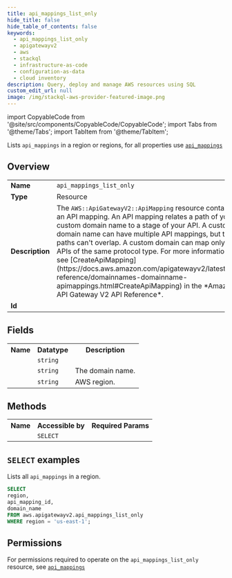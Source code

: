 ```yaml
---
title: api_mappings_list_only
hide_title: false
hide_table_of_contents: false
keywords:
  - api_mappings_list_only
  - apigatewayv2
  - aws
  - stackql
  - infrastructure-as-code
  - configuration-as-data
  - cloud inventory
description: Query, deploy and manage AWS resources using SQL
custom_edit_url: null
image: /img/stackql-aws-provider-featured-image.png
---
```


import CopyableCode from '@site/src/components/CopyableCode/CopyableCode';
import Tabs from '@theme/Tabs';
import TabItem from '@theme/TabItem';

Lists <code>api_mappings</code> in a region or regions, for all properties use <a href="/services/serviceName/api_mappings/"><code>api_mappings</code></a>

## Overview
<table>
<tbody>
<tr><td><b>Name</b></td><td><code>api_mappings_list_only</code></td></tr>
<tr><td><b>Type</b></td><td>Resource</td></tr>
<tr><td><b>Description</b></td><td>The <code>AWS::ApiGatewayV2::ApiMapping</code> resource contains an API mapping. An API mapping relates a path of your custom domain name to a stage of your API. A custom domain name can have multiple API mappings, but the paths can't overlap. A custom domain can map only to APIs of the same protocol type. For more information, see &#91;CreateApiMapping&#93;(https://docs.aws.amazon.com/apigatewayv2/latest/api-reference/domainnames-domainname-apimappings.html#CreateApiMapping) in the *Amazon API Gateway V2 API Reference*.</td></tr>
<tr><td><b>Id</b></td><td><CopyableCode code="aws.apigatewayv2.api_mappings_list_only" /></td></tr>
</tbody>
</table>

## Fields
<table>
<tbody>
<tr><th>Name</th><th>Datatype</th><th>Description</th></tr><tr><td><CopyableCode code="api_mapping_id" /></td><td><code>string</code></td><td></td></tr>
<tr><td><CopyableCode code="domain_name" /></td><td><code>string</code></td><td>The domain name.</td></tr>
<tr><td><CopyableCode code="region" /></td><td><code>string</code></td><td>AWS region.</td></tr>
</tbody>
</table>

## Methods

<table>
<tbody>
  <tr>
    <th>Name</th>
    <th>Accessible by</th>
    <th>Required Params</th>
  </tr>
  <tr>
    <td><CopyableCode code="list_resources" /></td>
    <td><code>SELECT</code></td>
    <td><CopyableCode code="region" /></td>
  </tr>
</tbody>
</table>

## `SELECT` examples
Lists all <code>api_mappings</code> in a region.
```sql
SELECT
region,
api_mapping_id,
domain_name
FROM aws.apigatewayv2.api_mappings_list_only
WHERE region = 'us-east-1';
```


## Permissions

For permissions required to operate on the <code>api_mappings_list_only</code> resource, see <a href="/services/apigatewayv2/api_mappings/#permissions"><code>api_mappings</code></a>


